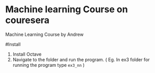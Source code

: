 Machine learning Course on couresera
====================================

Machine Learning Course by Andrew 

#Install

1. Install Octave
2. Navigate to the folder and run the program. ( Eg. In ex3 folder for running the program type `ex3_nn` )
